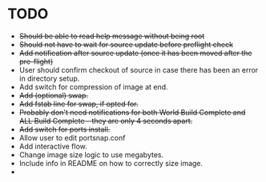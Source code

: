 TODO
====
* <del>Should be able to read help message without being root</del>
* <del>Should not have to wait for source update before preflight check</del>
* <del>Add notification after source update (once it has been moved after the pre-flight)</del>
* User should confirm checkout of source in case there has been an error in directory setup.
* Add switch for compression of image at end.
* <del>Add (optional) swap.</del>
* <del>Add fstab line for swap, if opted for.</del>
* <del>Probably don't need notifications for both World Build Complete and ALL Build Complete - they are only 4 seconds apart.</del>
* <del>Add switch for ports install.</del>
* Allow user to edit portsnap.conf
* Add interactive flow.
* Change image size logic to use megabytes.
* Include info in README on how to correctly size image.
*

